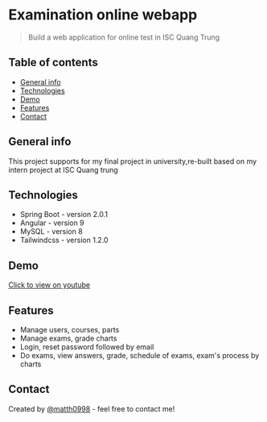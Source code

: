 # Examination online webapp
> Build a web application for online test in ISC Quang Trung

## Table of contents
* [General info](#general-info)
* [Technologies](#technologies)
* [Demo](#demo)
* [Features](#features)
* [Contact](#contact)

## General info
This project supports for my final project in university,re-built based on my intern project at ISC Quang trung

## Technologies
* Spring Boot - version 2.0.1
* Angular - version 9
* MySQL - version 8
* Tailwindcss - version 1.2.0

## Demo
[Click to view on youtube](https://www.youtube.com/watch?v=7MYMoGLcaMU)

## Features
* Manage users, courses, parts
* Manage exams, grade charts
* Login, reset password followed by email
* Do exams, view answers, grade, schedule of exams, exam's process by charts

## Contact
Created by [@matth0998](https://twitter.com/matth0998) - feel free to contact me!
